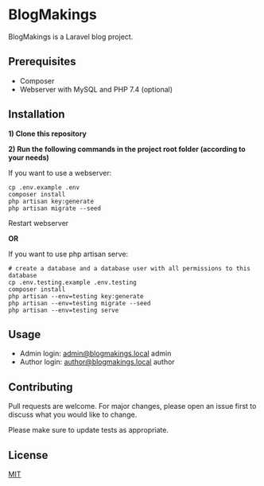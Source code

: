 # BlogMakings

BlogMakings is a Laravel blog project.

## Prerequisites

- Composer
- Webserver with MySQL and PHP 7.4 (optional)

## Installation

**1) Clone this repository**

**2) Run the following commands in the project root folder (according to your needs)**

If you want to use a webserver:

    cp .env.example .env
    composer install
    php artisan key:generate
    php artisan migrate --seed
    
Restart webserver 

**OR**
    
If you want to use php artisan serve:

    # create a database and a database user with all permissions to this database
    cp .env.testing.example .env.testing
    composer install
    php artisan --env=testing key:generate
    php artisan --env=testing migrate --seed
    php artisan --env=testing serve
    

## Usage

- Admin login:  admin@blogmakings.local		admin
- Author login:	author@blogmakings.local	author

## Contributing
Pull requests are welcome. For major changes, please open an issue first to discuss what you would like to change.

Please make sure to update tests as appropriate.

## License
[MIT](https://choosealicense.com/licenses/mit/)
